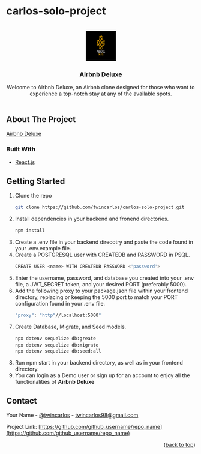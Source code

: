 # carlos-solo-project
<br />
<div align="center">
  <a href="https://github.com/twincarlos/carlos-solo-project.git">
    <img src="frontend/src/airbnb-deluxe-assets/airbnb-deluxe-banner.png" alt="Logo" width="80" height="80">
  </a>

<h3 align="center">Airbnb Deluxe</h3>

  <p align="center">
    Welcome to Airbnb Deluxe, an Airbnb clone designed for those who want to experience a top-notch stay at any of the available spots.
    <br />
    <br />
  </p>
</div>

<!-- ABOUT THE PROJECT -->
## About The Project

[Airbnb Deluxe](https://airbnb-deluxe.herokuapp.com/)

### Built With

* [React.js](https://reactjs.org/)

<!-- GETTING STARTED -->
## Getting Started

1. Clone the repo
   ```sh
   git clone https://github.com/twincarlos/carlos-solo-project.git
   ```
2. Install dependencies in your backend and fronend directories.
   ```sh
   npm install
   ```
3. Create a .env file in your backend direcotry and paste the code found in your .env.example file.
4. Create a POSTGRESQL user with CREATEDB and PASSWORD in PSQL.
   ```sh
   CREATE USER <name> WITH CREATEDB PASSWORD <'password'>
   ```
5. Enter the username, password, and database you created into your .env file, a JWT_SECRET token, and your desired PORT (preferably 5000).
6. Add the following proxy to your package.json file within your frontend directory, replacing or keeping the 5000 port to match your PORT configuration found in your .env file.
   ```sh
   "proxy": "http"//localhost:5000"
   ```
7. Create Database, Migrate, and Seed models.
   ```sh
   npx dotenv sequelize db:greate
   npx dotenv sequelize db:migrate
   npx dotenv sequelize db:seed:all
8. Run npm start in your backend directory, as well as in your frontend directory.
9. You can login as a Demo user or sign up for an account to enjoy all the functionalities of **Airbnb Deluxe**

<!-- CONTACT -->
## Contact

Your Name - [@twincarlos](https://github.com/twincarlos) - twincarlos98@gmail.com

Project Link: [https://github.com/github_username/repo_name](https://github.com/github_username/repo_name)

<p align="right">(<a href="#top">back to top</a>)</p>
